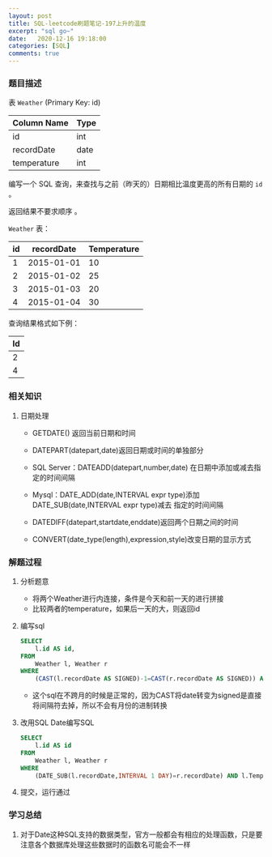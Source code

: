 ```yaml
---
layout: post
title: SQL-leetcode刷题笔记-197上升的温度
excerpt: "sql go~"
date:   2020-12-16 19:18:00
categories: [SQL]
comments: true
---
```


### 题目描述

表 `Weather` (Primary Key: id)

| Column Name | Type |
| ----------- | ---- |
| id          | int  |
| recordDate  | date |
| temperature | int  |

编写一个 SQL 查询，来查找与之前（昨天的）日期相比温度更高的所有日期的 `id` 。

返回结果不要求顺序 。

`Weather`  表：

| id   | recordDate | Temperature |
| ---- | ---------- | ----------- |
| 1    | 2015-01-01 | 10          |
| 2    | 2015-01-02 | 25          |
| 3    | 2015-01-03 | 20          |
| 4    | 2015-01-04 | 30          |

查询结果格式如下例：

| Id   |
| ---- |
| 2    |
| 4    |

### 相关知识

1. 日期处理

   * GETDATE() 返回当前日期和时间

   * DATEPART(datepart,date)返回日期或时间的单独部分

   * SQL Server：DATEADD(datepart,number,date) 在日期中添加或减去指定的时间间隔
   
   * Mysql：DATE_ADD(date,INTERVAL expr type)添加 DATE_SUB(date,INTERVAL expr type)减去 指定的时间间隔
   
   * DATEDIFF(datepart,startdate,enddate)返回两个日期之间的时间
   
   * CONVERT(date_type(length),expression,style)改变日期的显示方式

### 解题过程

1. 分析题意

   * 将两个Weather进行内连接，条件是今天和前一天的进行拼接
   * 比较两者的temperature，如果后一天的大，则返回id

2. 编写sql

   ```sql
   SELECT
       l.id AS id,
   FROM
       Weather l, Weather r
   WHERE
       (CAST(l.recordDate AS SIGNED)-1=CAST(r.recordDate AS SIGNED)) AND l.Temperature>r.Temperature
   ```

   * 这个sql在不跨月的时候是正常的，因为CAST将date转变为signed是直接将间隔符去掉，所以不会有月份的进制转换

3. 改用SQL Date编写SQL

   ```sql
   SELECT
       l.id AS id
   FROM
       Weather l, Weather r
   WHERE
       (DATE_SUB(l.recordDate,INTERVAL 1 DAY)=r.recordDate) AND l.Temperature>r.Temperature
   ```

4. 提交，运行通过


### 学习总结

1. 对于Date这种SQL支持的数据类型，官方一般都会有相应的处理函数，只是要注意各个数据库处理这些数据时的函数名可能会不一样
